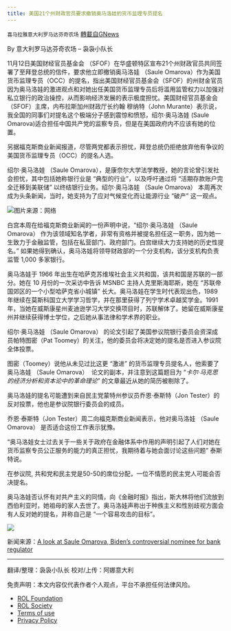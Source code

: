 ```yaml
---
title: 美国21个州财政官员要求撤销奥马洛娃的货币监理专员提名
---
```

`喜马拉雅意大利罗马达芬奇农场` [轉載自GNews](https://gnews.org/zh-hans/1665714/)

By 意大利罗马达芬奇农场 – 袅袅小队长

11月12日美国财经官员基金会 （SFOF）在华盛顿特区宣布21个州财政官员共同签署了至拜登总统的信件，要求他立即撤销奥马洛娃 （Saule Omarova）作为美国货币监理专员（OCC）的提名，指出美国财经官员基金会（SFOF）的州财金官员因为奥马洛娃的激进观点和对她出任美国货币监理专员后将滥用监管权力以加强对私立银行的政治操控，从而影响经济发展的表示极度担忧。美国财经官员基金会（SFOF）主席，内布拉斯加州财政厅长约翰 穆纳特（John Murante）表示说，我全国的同事们对提名这个极端分子感到震惊和愤怒，绍尔·奥马洛娃 (Saule Omarova)适合担任中国共产党的监察专员，但是在美国政府内不应该有她的位置。

另据福克斯商业新闻报道，尽管两党都表示担忧，拜登总统仍拒绝放弃他有争议的美国货币监理专员（OCC）的提名人选。

绍尔·奥马洛娃 （Saule Omarova），是康奈尔大学法学教授，她的言论曾引发社会担忧，其中包括她称银行业是 “典型的行业”，以及呼吁通过将 “活期存款账户完全迁移到美联储” 以终结银行业务。绍尔·奥马洛娃 （Saule Omarova） 本周再次成为头条新闻，当时，她支持为了应对气候变化而让能源行业 “破产” 这一观点。

![](https://assets.gnews.org/wp-content/uploads/2021/11/23occ-omarova-superJumbo-1.jpg)图片来源：网络

白宫本周在给福克斯商业新闻的一份声明中说，“绍尔·奥马洛娃 （Saule Omarova） 作为该领域知名学者，非常有资格并被提名担任这一职务，因为她一生致力于金融监管，包括在私营部门、政府部门。白宫继续大力支持她的历史性提名。” 如果她得到确认，奥马洛娃将领导财政部的一个分支机构，该分支机构负责监管 1,000 多家银行。

奥马洛娃于 1966 年出生在哈萨克苏维埃社会主义共和国，该共和国是苏联的一部分。她在 10 月份的一次采访中告诉 MSNBC 主持人克里斯海耶斯，她在 “苏联帝国郊区的一个小型哈萨克省小城镇” 长大。奥马洛娃在学生时代表现出色，1989 年继续在莫斯科国立大学学习哲学，并在那里获得了列宁学术卓越奖学金。1991 年，当她在威斯康星州麦迪逊学习大学交换项目时，苏联解体了。她留在威斯康星州并继续获得博士学位，之后她从事法律和学术界的职业。

绍尔·奥马洛娃 （Saule Omarova） 的论文引起了美国参议院银行委员会资深成员帕特图密（Pat Toomey）的关注，他的委员会将决定她的提名是否进入参议院全体投票。

图密（Toomey）说他从未见过比这更 “激进” 的货币监理专员提名人，他索要了奥马洛娃 （Saule Omarova）  论文的副本，并注意到这篇题目为 “*卡尔·马克思的经济分析和资本论中的革命理论*” 的文章最近从她的简历被剔除了。

奥马洛娃的提名可能遭到来自民主党蒙特州参议员乔恩·泰斯特（Jon Tester）的反对投票，他也是参议院银行委员会的成员。

乔恩·泰斯特（Jon Tester）周二向福克斯商业新闻表示，他对奥马洛娃 （Saule Omarova） 是否适合这份工作表示犹豫。

“奥马洛娃女士过去关于一些关于政府在金融体系中作用的声明引起了人们对她在货币监察专员公正服务的能力的真正担忧，我期待着与她会面讨论这些问题” 泰斯特说。

在参议院, 共和党和民主党是50-50的席位分配，一位不情愿的民主党人可能会否决提名。

奥马洛娃否认怀有对共产主义的同情，向《金融时报》指出，斯大林将他们流放到西伯利亚时，她祖母的家人去世了。奥马洛娃声称出于种族主义和性别歧视方面会有人反对她的提名，并称自己是 “一个容易攻击的目标”。

![](https://assets.gnews.org/wp-content/uploads/2021/11/截屏2021-11-15-10.20.09.jpeg)

新闻来源：[A look at Saule Omarova, Biden’s controversial nominee for bank regulator](https://www.foxbusiness.com/politics/who-is-saule-omarova-controversial-nominee-for-bank-regulator)

* * *

翻译/整理：袅袅小队长
校对/上传：阿娜意大利

 

免责声明：本文内容仅代表作者个人观点，平台不承担任何法律风险。

- [ROL Foundation](https://rolfoundation.org/)
- [ROL Society](https://rolsociety.org/)
- [Terms of use](https://gnews.org/terms-of-use-3/)
- [Privacy Policy](https://gnews.org/privacy-policy/)
